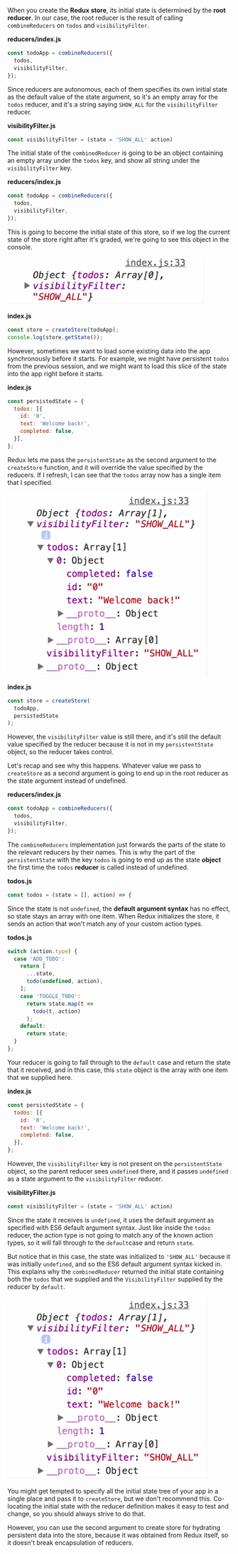 When you create the **Redux store**, its initial state is determined by the **root reducer**. In our case, the root reducer is the result of calling `combineReducers` on `todos` and `visibilityFilter`.

**reducers/index.js** 
```javascript
const todoApp = combineReducers({
  todos,
  visibilityFilter,
});
```

Since reducers are autonomous, each of them specifies its own initial state as the default value of the state argument, so it's an empty array for the `todos` reducer, and it's a string saying `SHOW_ALL` for the `visibilityFilter` reducer.

**visibilityFilter.js**
```javascript
const visibilityFilter = (state = 'SHOW_ALL' action)
```

The initial state of the `combinedReducer` is going to be an object containing an empty array under the `todos` key, and show all string under the `visibilityFilter` key.

**reducers/index.js**
```javascript 
const todoApp = combineReducers({
  todos,
  visibilityFilter,
});
```

This is going to become the initial state of this store, so if we log the current state of the store right after it's graded, we're going to see this object in the console.

![console output](../images/javascript-redux-supplying-the-initial-state-console_output.png)

**index.js**
```javascript
const store = createStore(todoApp);
console.log(store.getState());
```

However, sometimes we want to load some existing data into the app synchronously before it starts. For example, we might have persistent `todos` from the previous session, and we might want to load this slice of the state into the app right before it starts.

**index.js**
```javascript
const persistedState = {
  todos: [{
    id: '0', 
    text: 'Welcome back!',
    completed: false,
  }],
};
```

Redux lets me pass the `persistentState` as the second argument to the `createStore` function, and it will override the value specified by the reducers. If I refresh, I can see that the `todos` array now has a single item that I specified.

![console output](../images/javascript-redux-supplying-the-initial-state-console_output2.png)

**index.js**
```javascript
const store = createStore(
  todoApp,
  persistedState
);
```

However, the `visibilityFilter` value is still there, and it's still the default value specified by the reducer because it is not in my `persistentState` object, so the reducer takes control.

Let's recap and see why this happens. Whatever value we pass to `createStore` as a second argument is going to end up in the root reducer as the state argument instead of undefined.

**reducers/index.js**
```javascript
const todoApp = combineReducers({
  todos,
  visibilityFilter,
});
```

The `combineReducers` implementation just forwards the parts of the state to the relevant reducers by their names. This is why the part of the `persistentState` with the key `todos` is going to end up as the state **object** the first time the `todos` **reducer** is called instead of undefined.

**todos.js**
```javascript
const todos = (state = [], action) => {
```

Since the state is not `undefined`, the **default argument syntax** has no effect, so state stays an array with one item. When Redux initializes the store, it sends an action that won't match any of your custom action types.

**todos.js**
```javascript
switch (action.type) {
  case 'ADD_TODO':
    return [
      ...state,
      todo(undefined, action),
    ];
    case 'TOGGLE_TODO':
      return state.map(t =>
        todo(t, action)
      );
    default:
      return state;
  }
};
```

Your reducer is going to fall through to the `default`  case and return the state that it received, and in this case, this `state` object is the array with one item that we supplied here.

**index.js** 
```javascript
const persistedState = {
  todos: [{
    id: '0', 
    text: 'Welcome back!',
    completed: false,
  }],
};
```

However, the `visibilityFilter` key is not present on the `persistentState` object, so the parent reducer sees `undefined` there, and it passes `undefined` as a state argument to the `visibilityFilter` reducer.

**visibilityFilter.js**
```javascript
const visibilityFilter = (state = 'SHOW_ALL' action)
```

Since the state it receives is `undefined`, it uses the default argument as specified with ES6 default argument syntax. Just like inside the `todos` reducer, the action type is not going to match any of the known action types, so it will fall through to the `default`case and return `state`.

But notice that in this case, the state was initialized to `'SHOW_ALL'` because it was initially `undefined`, and so the ES6 default argument syntax kicked in. This explains why the `combinedReducer` returned the initial state containing both the `todos` that we supplied and the `VisibilityFilter` supplied by the reducer by `default`.

![console output](../images/javascript-redux-supplying-the-initial-state-console_output2.png)

You might get tempted to specify all the initial state tree of your app in a single place and pass it to `createStore`, but we don't recommend this. Co-locating the initial state with the reducer definition makes it easy to test and change, so you should always strive to do that.

However, you can use the second argument to create store for hydrating persistent data into the store, because it was obtained from Redux itself, so it doesn't break encapsulation of reducers.